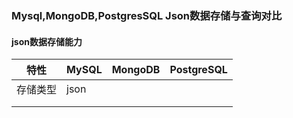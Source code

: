 ### Mysql,MongoDB,PostgresSQL Json数据存储与查询对比

#### json数据存储能力

| 特性     | MySQL | MongoDB | PostgreSQL |
| -------- | ----- | ------- | ---------- |
| 存储类型 | json  |         |            |
|          |       |         |            |
|          |       |         |            |



